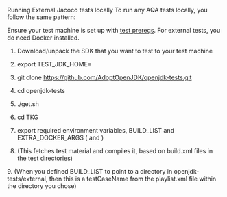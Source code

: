 Running External Jacoco tests locally
 To run any AQA tests locally, you follow the same pattern:

 Ensure your test machine is set up with [test prereqs](https://github.com/AdoptOpenJDK/openjdk-tests/blob/master/doc/Prerequisites.md). For external tests, you do need Docker installed.

1. Download/unpack the SDK that you want to test to your test machine

2. export TEST_JDK_HOME=</pathToWhereYouInstalledSDK>

3. git clone https://github.com/AdoptOpenJDK/openjdk-tests.git

4. cd openjdk-tests

5. ./get.sh

6. cd TKG

7. export required environment variables, BUILD_LIST and EXTRA_DOCKER_ARGS (<export BUILD_LIST=external/jacoco> and <export EXTRA_DOCKER_ARGS="-v $TEST_JDK_HOME:/opt/java/openjdk">)

8. <make compile> (This fetches test material and compiles it, based on build.xml files in the test directories)

9.<make _jacoco_test> (When you defined BUILD_LIST to point to a directory in openjdk-tests/external, then this is a testCaseName from the playlist.xml file within the directory you chose)